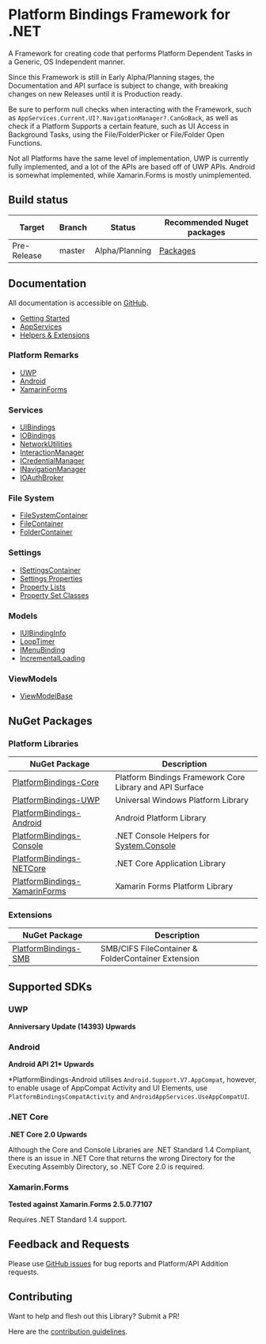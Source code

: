 # Platform Bindings Framework for .NET
A Framework for creating code that performs Platform Dependent Tasks in a Generic, OS Independent manner.

Since this Framework is still in Early Alpha/Planning stages, the Documentation and API surface is subject to change, with breaking changes on new Releases until it is Production ready.

Be sure to perform null checks when interacting with the Framework, such as `AppServices.Current.UI?.NavigationManager?.CanGoBack`, as well as check if a Platform Supports a certain feature, such as UI Access in Background Tasks, using the File/FolderPicker or File/Folder Open Functions.

Not all Platforms have the same level of implementation, UWP is currently fully implemented, and a lot of the APIs are based off of UWP APIs. 
Android is somewhat implemented, while Xamarin.Forms is mostly unimplemented. 

## Build status

| Target | Branch | Status | Recommended Nuget packages |
| ------ | ------ | ------ | ------ |
| Pre-Release | master | Alpha/Planning | [Packages](https://www.nuget.org/packages?q=platformbindings) |

## Documentation

All documentation is accessible on [GitHub](https://github.com/WilliamABradley/PlatformBindingsFramework/tree/master/_docs).

* [Getting Started](_docs/GettingStarted.md)
* [AppServices](_docs/AppServices.md)
* [Helpers & Extensions](_docs/Helpers.md)

### Platform Remarks

* [UWP](_docs/Platform/UWP/UWPRemarks.md)
* [Android](_docs/Platform/Android/AndroidRemarks.md)
* [XamarinForms](_docs/Platform/XamarinForms/XamarinFormsRemarks.md)

### Services

* [UIBindings](_docs/Services/UIBindings.md)
* [IOBindings](_docs/Services/IOBindings.md)
* [NetworkUtilities](_docs/Services/NetworkUtilities.md)
* [InteractionManager](_docs/Services/InteractionManager.md)
* [ICredentialManager](_docs/Services/ICredentialManager.md)
* [INavigationManager](_docs/Services/INavigationManager.md)
* [IOAuthBroker](_docs/Services/IOAuthBroker.md)

### File System

* [FileSystemContainer](_docs/Models/FileSystem/FileSystemContainer.md)
* [FileContainer](_docs/Models/FileSystem/FileContainer.md)
* [FolderContainer](_docs/Models/FileSystem/FolderContainer.md)

### Settings

* [ISettingsContainer](_docs/Models/Settings/ISettingsContainer.md)
* [Settings Properties](_docs/Models/Settings/Properties.md)
* [Property Lists](_docs/Models/Settings/PropertyLists.md)
* [Property Set Classes](_docs/Models/Settings/PropertySets.md)

### Models

* [IUIBindingInfo](_docs/Models/IUIBindingInfo.md)
* [LoopTimer](_docs/Models/LoopTimer.md)
* [IMenuBinding](_docs/Models/IMenuBinding.md)
* [IncrementalLoading](_docs/Models/IncrementalLoading.md)

### ViewModels

* [ViewModelBase](_docs/ViewModels/ViewModelBase.md)

## NuGet Packages

### Platform Libraries

| NuGet Package | Description |
| --- | --- |
| [PlatformBindings-Core](https://www.nuget.org/packages/PlatformBindings-Core) | Platform Bindings Framework Core Library and API Surface |
| [PlatformBindings-UWP](https://www.nuget.org/packages/PlatformBindings-UWP) | Universal Windows Platform Library |
| [PlatformBindings-Android](https://www.nuget.org/packages/PlatformBindings-Android) | Android Platform Library |
| [PlatformBindings-Console](https://www.nuget.org/packages/PlatformBindings-Console) | .NET Console Helpers for [System.Console](https://msdn.microsoft.com/en-us/library/system.console(v=vs.110).aspx) |
| [PlatformBindings-NETCore](https://www.nuget.org/packages/PlatformBindings-NETCore) | .NET Core Application Library |
| [PlatformBindings-XamarinForms](https://www.nuget.org/packages/PlatformBindings-XamarinForms) | Xamarin Forms Platform Library |

### Extensions

| NuGet Package | Description |
| --- | --- |
| [PlatformBindings-SMB](https://www.nuget.org/packages/PlatformBindings-SMB) | SMB/CIFS FileContainer & FolderContainer Extension |

## Supported SDKs

### UWP

**Anniversary Update (14393) Upwards**

### Android

**Android API 21\* Upwards**

\*PlatformBindings-Android utilises `Android.Support.V7.AppCompat`, however, to enable usage of AppCompat Activity and UI Elements, use `PlatformBindingsCompatActivity` and `AndroidAppServices.UseAppCompatUI`.

### .NET Core

**.NET Core 2.0 Upwards**

Although the Core and Console Libraries are .NET Standard 1.4 Compliant, there is an issue in .NET Core that returns the wrong Directory for the Executing Assembly Directory, so .NET Core 2.0 is required.

### Xamarin.Forms

**Tested against Xamarin.Forms 2.5.0.77107**

Requires .NET Standard 1.4 support.

## Feedback and Requests

Please use [GitHub issues](https://github.com/WilliamABradley/PlatformBindingsFramework/issues) for bug reports and Platform/API Addition requests.

## Contributing
Want to help and flesh out this Library? Submit a PR!

Here are the [contribution guidelines](Contributing.md).
